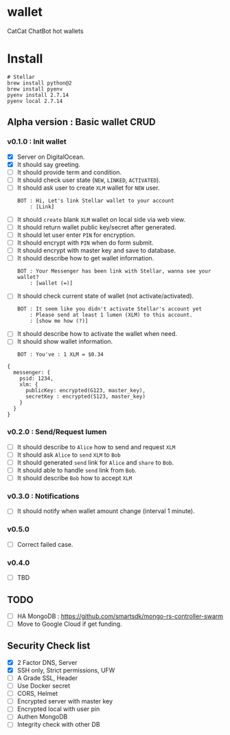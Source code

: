 # wallet
CatCat ChatBot hot wallets

# Install
```shell
# Stellar
brew install python@2
brew install pyenv
pyenv install 2.7.14
pyenv local 2.7.14
```

## Alpha version : Basic wallet CRUD
### v0.1.0 : Init wallet
- [x] Server on DigitalOcean.
- [x] It should say greeting.
- [ ] It should provide term and condition.
- [ ] It should check user state (`NEW`, `LINKED`, `ACTIVATED`).
- [ ] It should ask user to create `XLM` wallet for `NEW` user.
  ```
  BOT : Hi, Let's link Stellar wallet to your account
      : [Link]
  ```
- [ ] It should `create` blank `XLM` wallet on local side via web view.
- [ ] It should return wallet public key/secret after generated.
- [ ] It should let user enter `PIN` for encryption.
- [ ] It should encrypt with `PIN` when do form submit.
- [ ] It should encrypt with master key and save to database.
- [ ] It should describe how to get wallet information.
  ```
  BOT : Your Messenger has been link with Stellar, wanna see your wallet?
      : [wallet (=)]
  ```
- [ ] It should check current state of wallet (not activate/activated).
  ```
  BOT : It seem like you didn't activate Stellar's account yet
      : Please send at least 1 lumen (XLM) to this account.
      : [show me how (?)]
  ```
- [ ] It should describe how to activate the wallet when need.
- [ ] It should show wallet information.
  ```
  BOT : You've : 1 XLM = $0.34
  ```
```
{
  messenger: {
    psid: 1234,
    xlm: {
      publicKey: encrypted(G123, master_key),
      secretKey : encrypted(S123, master_key)
    }
  }
}
```
### v0.2.0 : Send/Request lumen
- [ ] It should describe to `Alice` how to send and request `XLM`
- [ ] It should ask `Alice` to `send` `XLM` to `Bob`
- [ ] It should generated `send` link for `Alice` and `share` to `Bob`.
- [ ] It should able to handle `send` link from `Bob`.
- [ ] It should describe `Bob` how to accept `XLM`

### v0.3.0 : Notifications
- [ ] It should notify when wallet amount change (interval 1 minute).

### v0.5.0
- [ ] Correct failed case.

### v0.4.0
- [ ] TBD

## TODO
- [ ] HA MongoDB : https://github.com/smartsdk/mongo-rs-controller-swarm
- [ ] Move to Google Cloud if get funding.

## Security Check list
- [x] 2 Factor DNS, Server
- [x] SSH only, Strict permissions, UFW
- [ ] A Grade SSL, Header
- [ ] Use Docker secret
- [ ] CORS, Helmet
- [ ] Encrypted server with master key
- [ ] Encrypted local with user pin
- [ ] Authen MongoDB
- [ ] Integrity check with other DB